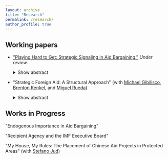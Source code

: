```yaml
---
layout: archive
title: "Research"
permalink: /research/
author_profile: true
---
```

<!-- Google tag (gtag.js) -->
<script async src="https://www.googletagmanager.com/gtag/js?id=G-DCCQLNQF7K"></script>
<script>
  window.dataLayer = window.dataLayer || [];
  function gtag(){dataLayer.push(arguments);}
  gtag('js', new Date());

  gtag('config', 'G-DCCQLNQF7K');
</script>
## Working papers
* ["Playing Hard to Get: Strategic Signaling in Aid Bargaining."](/files/AL_signaling_WP.pdf) *Under review.*

   <details>
   <summary>Show abstract</summary>

  Foreign aid is a political exchange between a donor and target. Existing literature focuses
  primarily on donors, but less is known about how targets advance their interests. I model the aid
  exchange using a costly signaling model in which targets send a (potentially misleading) signal
  of their policy preferences before the donor makes an aid offer. In equilibrium, when the cost of
  a misleading signal is sufficiently low, targets who are aligned with a donor on policy lie about
  their alignment at least some of the time, which yields them aid that they would not have received
  otherwise. After mapping the model into empirical implications, I show that nonresponse in the
  UN General Assembly – a low-cost signal of nonalignment – is correlated with higher future aid
  inflows. This argument highlights the role of aid-receiving states as strategic actors who can
  extract concessions from donors.
  
  </details>
  
* "Strategic Foreign Aid: A Structural Approach" (with [Michael Gibilisco](https://michaelgibilisco.com/index.html), [Brenton Kenkel](https://bkenkel.com/), and [Miguel Rueda](http://miguelrueda.net/))

  <details>
  <summary>Show abstract</summary>

  The U.S. and China are entering a new era of major-power competition in which foreign aid serves as a tool for contesting global influence.      What is the effect of competition on the distribution of aid from China and the U.S. across the globe? While the literature has studied how      specific factors (e.g., democracy) affect the amount of foreign aid a country receives, we still do not know whether these factors affect the    preferences of the U.S. and China for giving aid directly or indirectly via competition and strategic interaction. In this paper, we answer      these questions by adopting a structural approach: we construct a game-theoretic contest model of aid distribution and estimate its parameters   given the observed foreign aid commitments of the two countries. The structural approach allows us to (1) estimate the degree to which aid       given by one major power to a specific recipient country responds to the expectations of its rival’s aid to the same country; (2) see whether    other factors of potential recipient countries (e.g., democracy) moderate the U.S and China's response to each others' aid; and (3) compare a    country's observed distribution of aid to the counterfactual distribution that would arise absent competition from its rival.
  
  </details>

  
  

## Works in Progress
"Endogenous Importance in Aid Bargaining"

"Recipient Agency and the IMF Executive Board"

"My House, My Rules: The Placement of Chinese Aid Projects in Protected Areas" (with [Stefano Jud](https://stefanojud.com/))